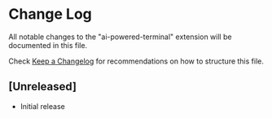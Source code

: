 # Change Log

All notable changes to the "ai-powered-terminal" extension will be documented in this file.

Check [Keep a Changelog](http://keepachangelog.com/) for recommendations on how to structure this file.

## [Unreleased]

- Initial release